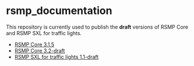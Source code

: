 # rsmp_documentation

This repository is currently used to publish the **draft** versions of RSMP Core and RSMP SXL for traffic lights.

* [RSMP Core 3.1.5](http://rsmp-nordic.org/rsmp_documentation/core/3.1.5)
* [RSMP Core 3.2-draft](http://rsmp-nordic.org/rsmp_documentation/core/3.2-draft)
* [RSMP SXL for traffic lights 1.1-draft](http://rsmp-nordic.org/rsmp_documentation/rsmp_sxl_traffic_lights/)
